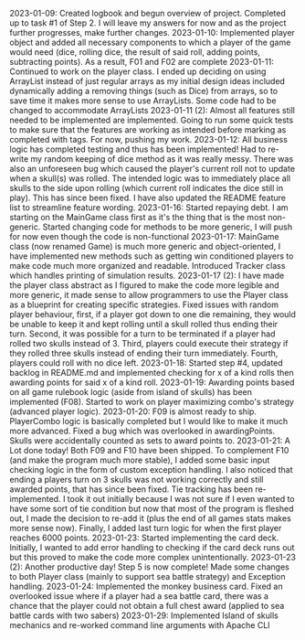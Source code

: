 2023-01-09: Created logbook and begun overview of project. Completed up to task #1 of Step 2. I will leave my answers for now and as the project further progresses, make further changes.
2023-01-10: Implemented player object and added all necessary components to which a player of the game would need (dice, rolling dice, the result of said roll, adding points, subtracting points). As a result, F01 and F02 are complete
2023-01-11: Continued to work on the player class. I ended up deciding on using ArrayList instead of just regular arrays as my initial design ideas included dynamically adding a removing things (such as Dice) from arrays, so to save time it makes more sense to use ArrayLists. Some code had to be changed to accommodate ArrayLists
2023-01-11 (2): Almost all features still needed to be implemented are implemented. Going to run some quick tests to make sure that the features are working as intended before marking as completed with tags. For now, pushing my work.
2023-01-12: All business logic has completed testing and thus has been implemented! Had to re-write my random keeping of dice method as it was really messy. There was also an unforeseen bug which caused the player's current roll not to update when a skull(s) was rolled. The intended logic was to immediately place all skulls to the side upon rolling (which current roll indicates the dice still in play). This has since been fixed. I have also updated the README feature list to streamline feature wording.
2023-01-16: Started repaying debt. I am starting on the MainGame class first as it's the thing that is the most non-generic. Started changing code for methods to be more generic, I will push for now even though the code is non-functional
2023-01-17: MainGame class (now renamed Game) is much more generic and object-oriented, I have implemented new methods such as getting win conditioned players to make code much more organized and readable. Introduced Tracker class which handles printing of simulation results.
2023-01-17 (2): I have made the player class abstract as I figured to make the code more legible and more generic, it made sense to allow programmers to use the Player class as a blueprint for creating specific strategies. Fixed issues with random player behaviour, first, if a player got down to one die remaining, they would be unable to keep it and kept rolling until a skull rolled thus ending their turn. Second, it was possible for a turn to be terminated if a player had rolled two skulls instead of 3. Third, players could execute their strategy if they rolled three skulls instead of ending their turn immediately. Fourth, players could roll with no dice left.
2023-01-18: Started step #4, updated backlog in README.md and implemented checking for x of a kind rolls then awarding points for said x of a kind roll.
2023-01-19: Awarding points based on all game rulebook logic (aside from island of skulls) has been implemented (F08). Started to work on player maximizing combo's strategy (advanced player logic).
2023-01-20: F09 is almost ready to ship. PlayerCombo logic is basically completed but I would like to make it much more advanced. Fixed a bug which was overlooked in awardingPoints. Skulls were accidentally counted as sets to award points to.
2023-01-21: A Lot done today! Both F09 and F10 have been shipped. To complement F10 (and make the program much more stable), I added some basic input checking logic in the form of custom exception handling. I also noticed that ending a players turn on 3 skulls was not working correctly and still awarded points, that has since been fixed. Tie tracking has been re-implemented. I took it out initially because I was not sure if I even wanted to have some sort of tie condition but now that most of the program is fleshed out, I made the decision to re-add it (plus the end of all games stats makes more sense now). Finally, I added last turn logic for when the first player reaches 6000 points.
2023-01-23: Started implementing the card deck. Initially, I wanted to add error handling to checking if the card deck runs out but this proved to make the code more complex unintentionally.
2023-01-23 (2): Another productive day! Step 5 is now complete! Made some changes to both Player class (mainly to support sea battle strategy) and Exception handling.
2023-01-24: Implemented the monkey business card. Fixed an overlooked issue where if a player had a sea battle card, there was a chance that the player could not obtain a full chest award (applied to sea battle cards with two sabers)
2023-01-29: Implemented Island of skulls mechanics and re-worked command line arguments with Apache CLI